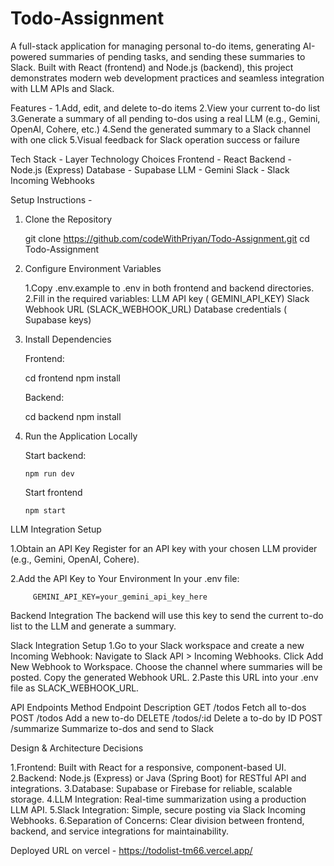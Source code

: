 # Todo-Assignment

A full-stack application for managing personal to-do items, generating AI-powered summaries of pending tasks, and sending these summaries to Slack. Built with React (frontend) and Node.js (backend), this project demonstrates modern web development practices and seamless integration with LLM APIs and Slack.

Features -
  1.Add, edit, and delete to-do items
  2.View your current to-do list
  3.Generate a summary of all pending to-dos using a real LLM (e.g., Gemini, OpenAI, Cohere, etc.)
  4.Send the generated summary to a Slack channel with one click
  5.Visual feedback for Slack operation success or failure

Tech Stack -
Layer	Technology Choices
Frontend -	React
Backend -	Node.js (Express) 
Database -	Supabase
LLM -	Gemini
Slack -	Slack Incoming Webhooks

Setup Instructions -

1. Clone the Repository
   
   git clone https://github.com/codeWithPriyan/Todo-Assignment.git
   cd Todo-Assignment

2. Configure Environment Variables

    1.Copy .env.example to .env in both frontend and backend directories.
    2.Fill in the required variables:
       LLM API key ( GEMINI_API_KEY)
       Slack Webhook URL (SLACK_WEBHOOK_URL)
       Database credentials ( Supabase keys)

3. Install Dependencies

   Frontend:
   
     cd frontend
     npm install

   Backend:
   
     cd backend
     npm install

5. Run the Application Locally

    Start backend:

       npm run dev
      
    Start frontend 

       npm start
   
LLM Integration Setup

   1.Obtain an API Key
      Register for an API key with your chosen LLM provider (e.g., Gemini, OpenAI, Cohere).

   2.Add the API Key to Your Environment
      In your .env file:
      
         GEMINI_API_KEY=your_gemini_api_key_here

Backend Integration
The backend will use this key to send the current to-do list to the LLM and generate a summary.



Slack Integration Setup
  1.Go to your Slack workspace and create a new Incoming Webhook:
      Navigate to Slack API > Incoming Webhooks.
      Click Add New Webhook to Workspace.
      Choose the channel where summaries will be posted.
      Copy the generated Webhook URL.
  2.Paste this URL into your .env file as SLACK_WEBHOOK_URL.

API Endpoints
Method	    Endpoint      	Description
GET	        /todos	         Fetch all to-dos
POST	      /todos	         Add a new to-do
DELETE	    /todos/:id	     Delete a to-do by ID
POST	      /summarize     	Summarize to-dos and send to Slack


Design & Architecture Decisions

  1.Frontend: Built with React for a responsive, component-based UI.
  2.Backend: Node.js (Express) or Java (Spring Boot) for RESTful API and integrations.
  3.Database: Supabase or Firebase for reliable, scalable storage.
  4.LLM Integration: Real-time summarization using a production LLM API.
  5.Slack Integration: Simple, secure posting via Slack Incoming Webhooks.
  6.Separation of Concerns: Clear division between frontend, backend, and service integrations for maintainability.

Deployed URL on vercel - https://todolist-tm66.vercel.app/
   

